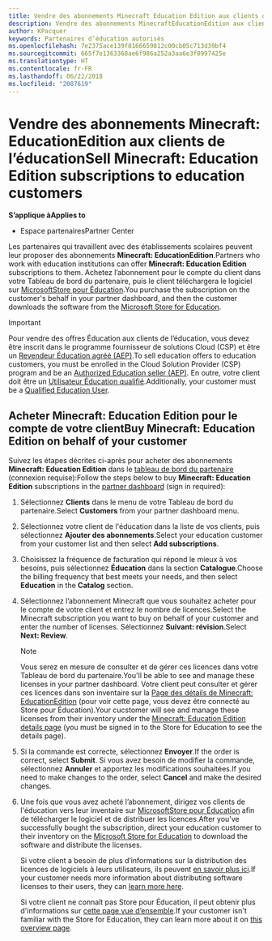 ```yaml
---
title: Vendre des abonnements Minecraft Education Edition aux clients de l’éducation
description: Vendre des abonnements MinecraftEducationEdition aux clients qualifiés dans le domaine de l’éducation.
author: KPacquer
keywords: Partenaires d’éducation autorisés
ms.openlocfilehash: 7e2375ace139f8166659812c00cb05c713d39bf4
ms.sourcegitcommit: 665f7e1363368ae6f986a252a3aa6e3f0997425e
ms.translationtype: HT
ms.contentlocale: fr-FR
ms.lasthandoff: 06/22/2018
ms.locfileid: "2087619"
---
```

# <a name="sell-minecraft-education-edition-subscriptions-to-education-customers"></a><span data-ttu-id="ced59-104">Vendre des abonnements Minecraft: EducationEdition aux clients de l’éducation</span><span class="sxs-lookup"><span data-stu-id="ced59-104">Sell Minecraft: Education Edition subscriptions to education customers</span></span>

**<span data-ttu-id="ced59-105">S’applique à</span><span class="sxs-lookup"><span data-stu-id="ced59-105">Applies to</span></span>**

-  <span data-ttu-id="ced59-106">Espace partenaires</span><span class="sxs-lookup"><span data-stu-id="ced59-106">Partner Center</span></span>

<span data-ttu-id="ced59-107">Les partenaires qui travaillent avec des établissements scolaires peuvent leur proposer des abonnements **Minecraft: EducationEdition**.</span><span class="sxs-lookup"><span data-stu-id="ced59-107">Partners who work with education institutions can offer **Minecraft: Education Edition** subscriptions to them.</span></span> <span data-ttu-id="ced59-108">Achetez l’abonnement pour le compte du client dans votre Tableau de bord du partenaire, puis le client téléchargera le logiciel sur [MicrosoftStore pour Éducation](https://educationstore.microsoft.com).</span><span class="sxs-lookup"><span data-stu-id="ced59-108">You purchase the subscription on the customer's behalf in your partner dashboard, and then the customer downloads the software from the [Microsoft Store for Education](https://educationstore.microsoft.com).</span></span> 

>[!IMPORTANT]
><span data-ttu-id="ced59-109">Pour vendre des offres Éducation aux clients de l’éducation, vous devez être inscrit dans le programme fournisseur de solutions Cloud (CSP) et être un [Revendeur Éducation agréé (AEP)](https://www.mepn.com).</span><span class="sxs-lookup"><span data-stu-id="ced59-109">To sell education offers to education customers, you must be enrolled in the Cloud Solution Provider (CSP) program and be an [Authorized Education seller (AEP)](https://www.mepn.com).</span></span> <span data-ttu-id="ced59-110">En outre, votre client doit être un [Utilisateur Éducation qualifié](http://www.microsoftvolumelicensing.com/DocumentSearch.aspx?Mode=3&DocumentTypeId=7).</span><span class="sxs-lookup"><span data-stu-id="ced59-110">Additionally, your customer must be a [Qualified Education User](http://www.microsoftvolumelicensing.com/DocumentSearch.aspx?Mode=3&DocumentTypeId=7).</span></span>  

 
## <a name="buy-minecraft-education-edition-on-behalf-of-your-customer"></a><span data-ttu-id="ced59-111">Acheter **Minecraft: Education Edition** pour le compte de votre client</span><span class="sxs-lookup"><span data-stu-id="ced59-111">Buy **Minecraft: Education Edition** on behalf of your customer</span></span>

<span data-ttu-id="ced59-112">Suivez les étapes décrites ci-après pour acheter des abonnements **Minecraft: Education Edition** dans le [tableau de bord du partenaire](https://partnercenter.microsoft.com/pcv/dashboard/overview
) (connexion requise):</span><span class="sxs-lookup"><span data-stu-id="ced59-112">Follow the steps below to buy **Minecraft: Education Edition** subscriptions in the [partner dashboard](https://partnercenter.microsoft.com/pcv/dashboard/overview
) (sign in required):</span></span>

  1.  <span data-ttu-id="ced59-113">Sélectionnez **Clients** dans le menu de votre Tableau de bord du partenaire.</span><span class="sxs-lookup"><span data-stu-id="ced59-113">Select **Customers** from your partner dashboard menu.</span></span>
  
  2.  <span data-ttu-id="ced59-114">Sélectionnez votre client de l'éducation dans la liste de vos clients, puis sélectionnez **Ajouter des abonnements**.</span><span class="sxs-lookup"><span data-stu-id="ced59-114">Select your education customer from your customer list and then select **Add subscriptions**.</span></span>
  
  3.  <span data-ttu-id="ced59-115">Choisissez la fréquence de facturation qui répond le mieux à vos besoins, puis sélectionnez **Éducation** dans la section **Catalogue**.</span><span class="sxs-lookup"><span data-stu-id="ced59-115">Choose the billing frequency that best meets your needs, and then select **Education** in the **Catalog** section.</span></span>

  4.  <span data-ttu-id="ced59-116">Sélectionnez l’abonnement Minecraft que vous souhaitez acheter pour le compte de votre client et entrez le nombre de licences.</span><span class="sxs-lookup"><span data-stu-id="ced59-116">Select the Minecraft subscription you want to buy on behalf of your customer and enter the number of licenses.</span></span> <span data-ttu-id="ced59-117">Sélectionnez **Suivant: révision**.</span><span class="sxs-lookup"><span data-stu-id="ced59-117">Select **Next: Review**.</span></span>

      >[!NOTE]
      ><span data-ttu-id="ced59-118">Vous serez en mesure de consulter et de gérer ces licences dans votre Tableau de bord du partenaire.</span><span class="sxs-lookup"><span data-stu-id="ced59-118">You'll be able to see and manage these licenses in your partner dashboard.</span></span> <span data-ttu-id="ced59-119">Votre client peut consulter et gérer ces licences dans son inventaire sur la [Page des détails de Minecraft: EducationEdition](https://educationstore.microsoft.com/en-us/store/details/minecraft-education-edition/9nblggh4r2r6) (pour voir cette page, vous devez être connecté au Store pour Éducation).</span><span class="sxs-lookup"><span data-stu-id="ced59-119">Your cucstomer will see and manage these licenses from their inventory under the [Minecraft: Education Edition details page](https://educationstore.microsoft.com/en-us/store/details/minecraft-education-edition/9nblggh4r2r6) (you must be signed in to the Store for Education to see the details page).</span></span> 

  5.  <span data-ttu-id="ced59-120">Si la commande est correcte, sélectionnez **Envoyer**.</span><span class="sxs-lookup"><span data-stu-id="ced59-120">If the order is correct, select **Submit**.</span></span> <span data-ttu-id="ced59-121">Si vous avez besoin de modifier la commande, sélectionnez **Annuler** et apportez les modifications souhaitées.</span><span class="sxs-lookup"><span data-stu-id="ced59-121">If you need to make changes to the order, select **Cancel** and make the desired changes.</span></span>   

  6.  <span data-ttu-id="ced59-122">Une fois que vous avez acheté l’abonnement, dirigez vos clients de l'éducation vers leur inventaire sur [MicrosoftStore pour Éducation](https://educationstore.microsoft.com) afin de télécharger le logiciel et de distribuer les licences.</span><span class="sxs-lookup"><span data-stu-id="ced59-122">After you've successfully bought the subscription, direct your education customer to their inventory on the [Microsoft Store for Education](https://educationstore.microsoft.com) to download the software and distribute the licenses.</span></span>

      <span data-ttu-id="ced59-123">Si votre client a besoin de plus d’informations sur la distribution des licences de logiciels à leurs utilisateurs, ils peuvent [en savoir plus ici](https://docs.microsoft.com/education/windows/school-get-minecraft#distribute-minecraft).</span><span class="sxs-lookup"><span data-stu-id="ced59-123">If your customer needs more information about distributing software licenses to their users, they can [learn more here](https://docs.microsoft.com/education/windows/school-get-minecraft#distribute-minecraft).</span></span>  
  
      <span data-ttu-id="ced59-124">Si votre client ne connaît pas Store pour Éducation, il peut obtenir plus d'informations sur [cette page vue d’ensemble](https://docs.microsoft.com/microsoft-store/windows-store-for-business-overview).</span><span class="sxs-lookup"><span data-stu-id="ced59-124">If your customer isn't familiar with the Store for Education, they can learn more about it on [this overview page](https://docs.microsoft.com/microsoft-store/windows-store-for-business-overview).</span></span>  

      

